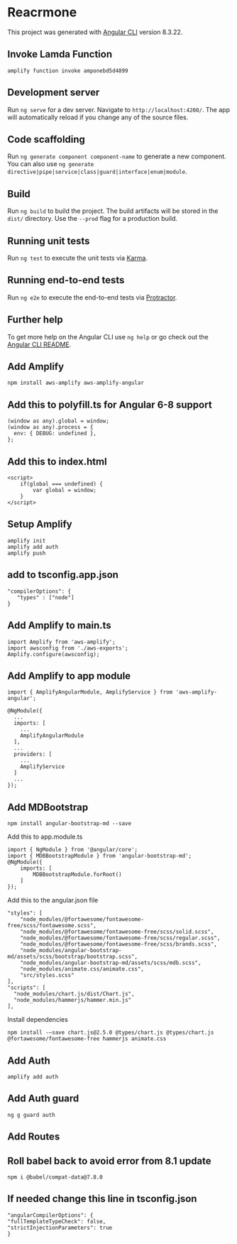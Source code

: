 # Reacrmone


This project was generated with [Angular CLI](https://github.com/angular/angular-cli) version 8.3.22.

## Invoke Lamda Function

    amplify function invoke amponebd5d4899

## Development server

Run `ng serve` for a dev server. Navigate to `http://localhost:4200/`. The app will automatically reload if you change any of the source files.

## Code scaffolding

Run `ng generate component component-name` to generate a new component. You can also use `ng generate directive|pipe|service|class|guard|interface|enum|module`.

## Build

Run `ng build` to build the project. The build artifacts will be stored in the `dist/` directory. Use the `--prod` flag for a production build.

## Running unit tests

Run `ng test` to execute the unit tests via [Karma](https://karma-runner.github.io).

## Running end-to-end tests

Run `ng e2e` to execute the end-to-end tests via [Protractor](http://www.protractortest.org/).

## Further help

To get more help on the Angular CLI use `ng help` or go check out the [Angular CLI README](https://github.com/angular/angular-cli/blob/master/README.md).

## Add Amplify

    npm install aws-amplify aws-amplify-angular
    
## Add this to polyfill.ts for Angular 6-8 support
    
    (window as any).global = window;
    (window as any).process = {
      env: { DEBUG: undefined },
    };
    
## Add this to index.html

    <script>
        if(global === undefined) {
            var global = window;
        }
    </script>
    
## Setup Amplify

    amplify init
    amplify add auth
    amplify push

## add to tsconfig.app.json

    "compilerOptions": {
       "types" : ["node"]
    } 

## Add Amplify to main.ts

    import Amplify from 'aws-amplify';
    import awsconfig from './aws-exports';
    Amplify.configure(awsconfig);
    
## Add Amplify to app module

    import { AmplifyAngularModule, AmplifyService } from 'aws-amplify-angular';
    
    @NgModule({
      ...
      imports: [
        ...
        AmplifyAngularModule
      ],
      ...
      providers: [
        ...
        AmplifyService
      ]
      ...
    });

## Add MDBootstrap

    npm install angular-bootstrap-md --save
    
Add this to app.module.ts
    
    import { NgModule } from '@angular/core';
    import { MDBBootstrapModule } from 'angular-bootstrap-md';
    @NgModule({
        imports: [
            MDBBootstrapModule.forRoot()
        ]
    });
    
Add this to the angular.json file

    "styles": [
        "node_modules/@fortawesome/fontawesome-free/scss/fontawesome.scss",
        "node_modules/@fortawesome/fontawesome-free/scss/solid.scss",
        "node_modules/@fortawesome/fontawesome-free/scss/regular.scss",
        "node_modules/@fortawesome/fontawesome-free/scss/brands.scss",
        "node_modules/angular-bootstrap-md/assets/scss/bootstrap/bootstrap.scss",
        "node_modules/angular-bootstrap-md/assets/scss/mdb.scss",
        "node_modules/animate.css/animate.css",
        "src/styles.scss"
    ],
    "scripts": [
      "node_modules/chart.js/dist/Chart.js",
      "node_modules/hammerjs/hammer.min.js"
    ],
    
Install dependencies 

    npm install -–save chart.js@2.5.0 @types/chart.js @types/chart.js @fortawesome/fontawesome-free hammerjs animate.css
   
## Add Auth
    amplify add auth
    
## Add Auth guard
    ng g guard auth
## Add Routes    

## Roll babel back to avoid error from 8.1 update

    npm i @babel/compat-data@7.8.0 

## If needed change this line in tsconfig.json

    "angularCompilerOptions": {
    "fullTemplateTypeCheck": false,
    "strictInjectionParameters": true
    }
